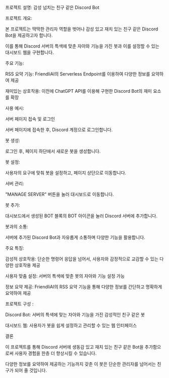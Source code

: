프로젝트 설명: 감성 넘치는 친구 같은 Discord Bot

프로젝트 개요:

본 프로젝트는 딱딱한 관리자 역할을 벗어나 감성 있고 재치 있는 친구 같은 Discord Bot을 제공하고자 합니다.

이를 통해 Discord 서버의 특색에 맞춘 자아와 기능을 가진 봇과 이를 설정할 수 있는 대시보드 웹을 구현합니다.

주요 기능:

RSS 요약 기능: FriendliAI의 Serverless Endpoint를 이용하여 다양한 정보를 요약하여 제공

재미있는 상호작용: 이전에 ChatGPT API를 이용해 구현한 Discord Bot의 재미 요소를 확장

사용 예시:

서버 페이지 접속 및 로그인

서버 페이지에 접속한 후, Discord 계정으로 로그인합니다.

봇 생성:

로그인 후, 페이지 하단에서 새로운 봇을 생성합니다.

봇 설정:

사용자의 요구에 맞춰 봇을 설정하고, 페이지 상단으로 이동합니다.

서버 관리:

"MANAGE SERVER" 버튼을 눌러 대시보드로 이동합니다.

봇 추가:

대시보드에서 생성된 BOT 블록의 BOT 아이콘을 눌러 Discord 서버에 추가합니다.

봇과의 소통:

서버에 추가된 Discord Bot과 자유롭게 소통하며 다양한 기능을 활용합니다.

주요 특징:

감성적 상호작용: 단순한 명령어 응답을 넘어서, 사용자와 감정적으로 교감할 수 있는 다양한 상호작용 제공

사용자 맞춤 설정: 서버의 특색에 맞춘 봇의 자아와 기능 설정 가능

정보 요약 제공: FriendliAI의 RSS 요약 기능을 통해 다양한 정보를 간단하고 명확하게 요약하여 제공

프로젝트 구성 :

Discord Bot: 서버의 특색에 맞는 자아와 기능을 가진 감성적인 친구 같은 봇

대시보드 웹: 사용자가 봇을 쉽게 설정하고 관리할 수 있는 웹 인터페이스

결론

이 프로젝트를 통해 Discord 서버에 생동감 있고 재치 있는 친구 같은 Bot을 추가함으로써 사용자 경험을 한층 더 향상시킬 수 있습니다.

다양한 정보를 요약하여 제공하는 기능까지 갖춘 이 봇은 단순한 관리자를 넘어서는 친구가 되어 줄 것입니다.
